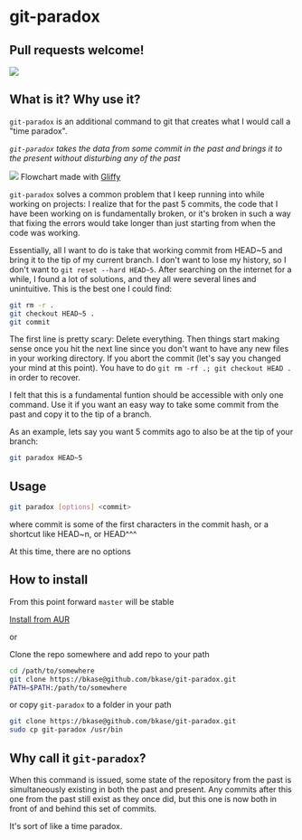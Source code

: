 # git-paradox
Pull requests welcome!
---
![](http://i.imgur.com/tnEG7.png)

## What is it? Why use it?
`git-paradox` is an additional command to git that creates what I would call a "time paradox".

*`git-paradox` takes the data from some commit in the past and brings it to the present without disturbing any of the past*

![](http://i.imgur.com/4PYqS.png)
Flowchart made with [Gliffy](http://www.gliffy.com/)

`git-paradox` solves a common problem that I keep running into while working on projects: I realize that for the past 5 commits, the code that I have been working on is fundamentally broken, or it's broken in such a way that fixing the errors would take longer than just starting from when the code was working.

Essentially, all I want to do is take that working commit from HEAD~5 and bring it to the tip of my current branch. I don't want to lose my history, so I don't want to `git reset --hard HEAD~5`.
After searching on the internet for a while, I found a lot of solutions, and they all were several lines and unintuitive. This is the best one I could find:

```bash
git rm -r .
git checkout HEAD~5 .
git commit
```

The first line is pretty scary: Delete everything. Then things start making sense once you hit the next line since you don't want to have any new files in your working directory. If you abort the commit (let's say you changed your mind at this point). You have to do `git rm -rf .; git checkout HEAD .` in order to recover.

I felt that this is a fundamental funtion should be accessible with only one command.
Use it if you want an easy way to take some commit from the past and copy it to the tip of a branch.

As an example, lets say you want 5 commits ago to also be at the tip of your branch:

```bash
git paradox HEAD~5
```

## Usage
```bash
git paradox [options] <commit>
```
where commit is some of the first characters in the commit hash, or a shortcut like HEAD~n, or HEAD^^^

At this time, there are no options

## How to install
From this point forward `master` will be stable

[Install from AUR](https://aur.archlinux.org/packages.php?ID=58154)

or 

Clone the repo somewhere and 
add repo to your path

```bash
cd /path/to/somewhere
git clone https://bkase@github.com/bkase/git-paradox.git
PATH=$PATH:/path/to/somewhere
```
or copy `git-paradox` to a folder in your path

```bash
git clone https://bkase@github.com/bkase/git-paradox.git
sudo cp git-paradox /usr/bin
```

## Why call it `git-paradox`?
When this command is issued, some state of the repository from the past is simultaneously existing in both the past and present. Any commits after this one from the past still exist as they once did, but this one is now both in front of and behind this set of commits.

It's sort of like a time paradox.
